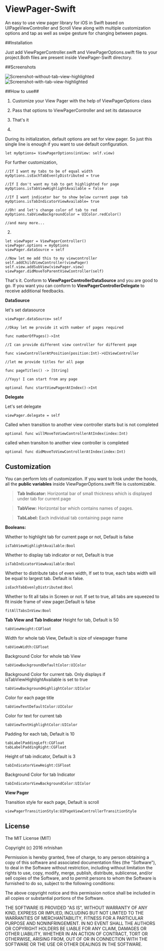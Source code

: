 ViewPager-Swift
===================
An easy to use view pager library for iOS in Swift based on UIPageViewController and Scroll View along with multiple customization options and tap as well as swipe gesture for changing between pages.

##Installation

Just add ViewPagerController.swift and ViewPagerOptions.swift file to your project.Both files are present inside ViewPager-Swift directory.

##Screenshots

![Screenshot-without-tab-view-highlighted](/Screenshots/Screenshot-1.png?raw=true)
![Screenshot-with-tab-view-highlighted](/Screenshots/Screenshot-2.png?raw=true)

##How to use##

1. Customize your View Pager with the help of ViewPagerOptions class
2. Pass that options to ViewPagerController and set its datasource
3. That's it

1.
 During its initialization, default options are set for view pager. So just this single line is enough if you want to use default configuration.
```
let myOptions= ViewPagerOptions(inView: self.view)
```

For further customization,
```
//If I want my tabs to be of equal width
myOptions.isEachTabEvenlyDistributed = true

//If I don't want my tab to get highlighted for page
myOptions.isTabViewHighlightAvailable = false

//If I want indicator bar to show below current page tab
myOptions.isTabIndicatorViewAvailable= true

//Oh! and let's change color of tab to red
myOptions.tabViewBackgroundColor = UIColor.redColor()

//and many more...
```
2.
```
let viewPager = ViewPagerController()
viewPager.options = myOptions
viewPager.dataSource = self

//Now let me add this to my viewcontroller
self.addChildViewController(viewPager)
self.view.addSubView(viewPager.view)
viewPager.didMoveToParentViewController(self)
```
That's it.  Conform to **ViewPagerControllerDataSource** and you are good to go. If you want you can conform to **ViewPagerControllerDelegate** to receive additional feedbacks.

**DataSource**

let's set datasource
```
viewPager.dataSource= self

//Okay let me provide it with number of pages required

func numberOfPages()->Int

//I can provide different view controller for different page 

func viewControllerAtPosition(position:Int)->UIViewController

//let me provide titles for all page

func pageTitles() -> [String]

//Yayy! I can start from any page

optional func startViewPagerAtIndex()->Int
```

**Delegate**

Let's set delegate
```
viewPager.delegate = self
```
Called when transition to another view controller starts but is not completed
```
optional func willMoveToViewControllerAtIndex(index:Int)
```
called when transiton to another view controller is completed
```
optional func didMoveToViewControllerAtIndex(index:Int)
```
## Customization ##
You can perform lots of customization. If you want to look under the hoods, all the **public variables** inside ViewPagerOptions.swift file is customizable.

>**Tab Indicator:** Horizontal bar of small thickness which is displayed under tab for current page

>**TabView:** Horizontal bar which contains names of pages.

>**TabLabel:** Each individual tab containing page name

**Booleans:**

Whether to highlight tab for current page or not, Default is false
```
isTabViewHighlightAvailable:Bool
```
Whether to display tab indicator or not, Default is true
```
isTabIndicatorViewAvailable:Bool
```
Whether to distribute tabs of even width, If set to true, each tabs width will be equal to largest tab. Default is false.
```
isEachTabEvenlyDistributed:Bool
```
Whether to fit all tabs in Screen or not. If set to true, all tabs are squeezed to fit inside frame of view pager.Default is false
```
fitAllTabsInView:Bool
```
**Tab View and Tab Indicator**
Height for tab, Default is 50
```
tabViewHeight:CGFloat
```
Width for whole tab View, Default is size of viewpager frame
```
tabViewWidth:CGFloat
```
Background Color for whole tab View
```
tabViewBackgroundDefaultColor:UIColor
```
Background Color for current tab. Only displays if isTabViewHighlightAvailable is set to true
```
tabViewBackgroundHighlightColor:UIColor
```
Color for each page title 
```
tabViewTextDefaultColor:UIColor
```
Color for text for current tab
```
tabViewTextHighlightColor:UIColor
```
Padding for each tab, Default is 10
```
tabLabelPaddingLeft:CGFloat
tabLabelPaddingRight:CGFloat
```
Height of tab indicator, Default is 3
```
tabIndicatorViewHeight:CGFloat
```
Background Color for tab Indicator
```
tabIndicatorViewBackgroundColor:UIColor
```
**View Pager**

Transition style for each page, Default is scroll
```
viewPagerTransitionStyle:UIPageViewControllerTransitionStyle
```


## License ##
The MIT License (MIT)

Copyright (c) 2016 nrlnishan

Permission is hereby granted, free of charge, to any person obtaining a copy
of this software and associated documentation files (the "Software"), to deal
in the Software without restriction, including without limitation the rights
to use, copy, modify, merge, publish, distribute, sublicense, and/or sell
copies of the Software, and to permit persons to whom the Software is
furnished to do so, subject to the following conditions:

The above copyright notice and this permission notice shall be included in all
copies or substantial portions of the Software.

THE SOFTWARE IS PROVIDED "AS IS", WITHOUT WARRANTY OF ANY KIND, EXPRESS OR
IMPLIED, INCLUDING BUT NOT LIMITED TO THE WARRANTIES OF MERCHANTABILITY,
FITNESS FOR A PARTICULAR PURPOSE AND NONINFRINGEMENT. IN NO EVENT SHALL THE
AUTHORS OR COPYRIGHT HOLDERS BE LIABLE FOR ANY CLAIM, DAMAGES OR OTHER
LIABILITY, WHETHER IN AN ACTION OF CONTRACT, TORT OR OTHERWISE, ARISING FROM,
OUT OF OR IN CONNECTION WITH THE SOFTWARE OR THE USE OR OTHER DEALINGS IN THE
SOFTWARE.

